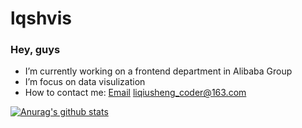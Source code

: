 # lqshvis
### Hey, guys

- I’m currently working on a frontend department in Alibaba Group
- I’m focus on data visulization
- How to contact me: [Email](liqiusheng_coder@163.com) liqiusheng_coder@163.com

[![Anurag's github stats](https://github-readme-stats.vercel.app/api?username=lqshvis&theme=dracula&hide=commits)](https://github.com/anuraghazra/github-readme-stats)
